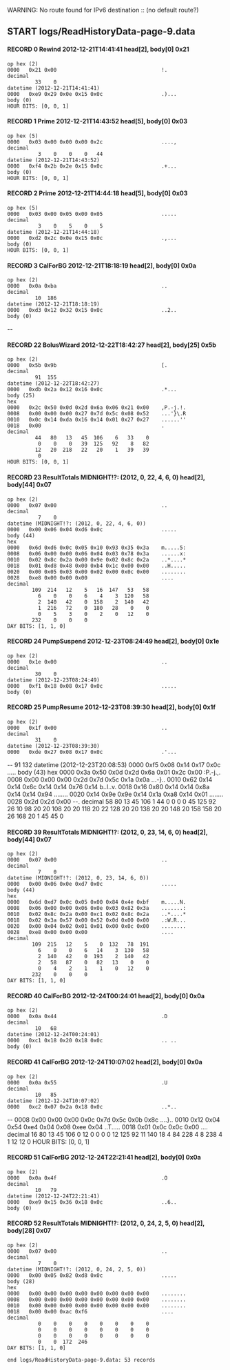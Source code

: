 WARNING: No route found for IPv6 destination :: (no default route?)
## START logs/ReadHistoryData-page-9.data
#### RECORD 0 Rewind 2012-12-21T14:41:41 head[2], body[0] 0x21
    op hex (2)
    0000   0x21 0x00                                  !.
    decimal
             33    0
    datetime (2012-12-21T14:41:41)
    0000   0xe9 0x29 0x0e 0x15 0x0c                   .)...
    body (0)
    HOUR BITS: [0, 0, 1]

#### RECORD 1 Prime 2012-12-21T14:43:52 head[5], body[0] 0x03
    op hex (5)
    0000   0x03 0x00 0x00 0x00 0x2c                   ....,
    decimal
              3    0    0    0   44
    datetime (2012-12-21T14:43:52)
    0000   0xf4 0x2b 0x2e 0x15 0x0c                   .+...
    body (0)
    HOUR BITS: [0, 0, 1]

#### RECORD 2 Prime 2012-12-21T14:44:18 head[5], body[0] 0x03
    op hex (5)
    0000   0x03 0x00 0x05 0x00 0x05                   .....
    decimal
              3    0    5    0    5
    datetime (2012-12-21T14:44:18)
    0000   0xd2 0x2c 0x0e 0x15 0x0c                   .,...
    body (0)
    HOUR BITS: [0, 0, 1]

#### RECORD 3 CalForBG 2012-12-21T18:18:19 head[2], body[0] 0x0a
    op hex (2)
    0000   0x0a 0xba                                  ..
    decimal
             10  186
    datetime (2012-12-21T18:18:19)
    0000   0xd3 0x12 0x32 0x15 0x0c                   ..2..
    body (0)
    

--
#### RECORD 22 BolusWizard 2012-12-22T18:42:27 head[2], body[25] 0x5b
    op hex (2)
    0000   0x5b 0x9b                                  [.
    decimal
             91  155
    datetime (2012-12-22T18:42:27)
    0000   0xdb 0x2a 0x12 0x16 0x0c                   .*...
    body (25)
    hex
    0000   0x2c 0x50 0x0d 0x2d 0x6a 0x06 0x21 0x00    ,P.-j.!.
    0008   0x00 0x00 0x00 0x27 0x7d 0x5c 0x08 0x52    ...'}\.R
    0010   0x0c 0x14 0xda 0x16 0x14 0x01 0x27 0x27    ......''
    0018   0x00                                       .
    decimal
             44   80   13   45  106    6   33    0
              0    0    0   39  125   92    8   82
             12   20  218   22   20    1   39   39
              0
    HOUR BITS: [0, 0, 1]

#### RECORD 23 ResultTotals MIDNIGHT!?: (2012, 0, 22, 4, 6, 0) head[2], body[44] 0x07
    op hex (2)
    0000   0x07 0x00                                  ..
    decimal
              7    0
    datetime (MIDNIGHT!?: (2012, 0, 22, 4, 6, 0))
    0000   0x00 0x06 0x04 0xd6 0x0c                   .....
    body (44)
    hex
    0000   0x6d 0xd6 0x0c 0x05 0x10 0x93 0x35 0x3a    m.....5:
    0008   0x06 0x00 0x00 0x06 0x04 0x03 0x78 0x3a    ......x:
    0010   0x02 0x8c 0x2a 0x00 0x9e 0x02 0x8c 0x2a    ..*....*
    0018   0x01 0xd8 0x48 0x00 0xb4 0x1c 0x00 0x00    ..H.....
    0020   0x00 0x05 0x03 0x00 0x02 0x00 0x0c 0x00    ........
    0028   0xe8 0x00 0x00 0x00                        ....
    decimal
            109  214   12    5   16  147   53   58
              6    0    0    6    4    3  120   58
              2  140   42    0  158    2  140   42
              1  216   72    0  180   28    0    0
              0    5    3    0    2    0   12    0
            232    0    0    0
    DAY BITS: [1, 1, 0]

#### RECORD 24 PumpSuspend 2012-12-23T08:24:49 head[2], body[0] 0x1e
    op hex (2)
    0000   0x1e 0x00                                  ..
    decimal
             30    0
    datetime (2012-12-23T08:24:49)
    0000   0xf1 0x18 0x08 0x17 0x0c                   .....
    body (0)
    

#### RECORD 25 PumpResume 2012-12-23T08:39:30 head[2], body[0] 0x1f
    op hex (2)
    0000   0x1f 0x00                                  ..
    decimal
             31    0
    datetime (2012-12-23T08:39:30)
    0000   0xde 0x27 0x08 0x17 0x0c                   .'...
--
             91  132
    datetime (2012-12-23T20:08:53)
    0000   0xf5 0x08 0x14 0x17 0x0c                   .....
    body (43)
    hex
    0000   0x3a 0x50 0x0d 0x2d 0x6a 0x01 0x2c 0x00    :P.-j.,.
    0008   0x00 0x00 0x00 0x2d 0x7d 0x5c 0x1a 0x0a    ...-}\..
    0010   0x62 0x14 0x14 0x6c 0x14 0x14 0x76 0x14    b..l..v.
    0018   0x16 0x80 0x14 0x14 0x8a 0x14 0x14 0x94    ........
    0020   0x14 0x9e 0x9e 0x14 0x1a 0xa8 0x14 0x01    ........
    0028   0x2d 0x2d 0x00                             --.
    decimal
             58   80   13   45  106    1   44    0
              0    0    0   45  125   92   26   10
             98   20   20  108   20   20  118   20
             22  128   20   20  138   20   20  148
             20  158  158   20   26  168   20    1
             45   45    0
    

#### RECORD 39 ResultTotals MIDNIGHT!?: (2012, 0, 23, 14, 6, 0) head[2], body[44] 0x07
    op hex (2)
    0000   0x07 0x00                                  ..
    decimal
              7    0
    datetime (MIDNIGHT!?: (2012, 0, 23, 14, 6, 0))
    0000   0x00 0x06 0x0e 0xd7 0x0c                   .....
    body (44)
    hex
    0000   0x6d 0xd7 0x0c 0x05 0x00 0x84 0x4e 0xbf    m.....N.
    0008   0x06 0x00 0x00 0x06 0x0e 0x03 0x82 0x3a    .......:
    0010   0x02 0x8c 0x2a 0x00 0xc1 0x02 0x8c 0x2a    ..*....*
    0018   0x02 0x3a 0x57 0x00 0x52 0x0d 0x00 0x00    .:W.R...
    0020   0x00 0x04 0x02 0x01 0x01 0x00 0x0c 0x00    ........
    0028   0xe8 0x00 0x00 0x00                        ....
    decimal
            109  215   12    5    0  132   78  191
              6    0    0    6   14    3  130   58
              2  140   42    0  193    2  140   42
              2   58   87    0   82   13    0    0
              0    4    2    1    1    0   12    0
            232    0    0    0
    DAY BITS: [1, 1, 0]

#### RECORD 40 CalForBG 2012-12-24T00:24:01 head[2], body[0] 0x0a
    op hex (2)
    0000   0x0a 0x44                                  .D
    decimal
             10   68
    datetime (2012-12-24T00:24:01)
    0000   0xc1 0x18 0x20 0x18 0x0c                   .. ..
    body (0)
    

#### RECORD 41 CalForBG 2012-12-24T10:07:02 head[2], body[0] 0x0a
    op hex (2)
    0000   0x0a 0x55                                  .U
    decimal
             10   85
    datetime (2012-12-24T10:07:02)
    0000   0xc2 0x07 0x2a 0x18 0x0c                   ..*..
--
    0008   0x00 0x00 0x00 0x0c 0x7d 0x5c 0x0b 0x8c    ....}\..
    0010   0x12 0x04 0x54 0xe4 0x04 0x08 0xee 0x04    ..T.....
    0018   0x01 0x0c 0x0c 0x00                        ....
    decimal
             16   80   13   45  106    0   12    0
              0    0    0   12  125   92   11  140
             18    4   84  228    4    8  238    4
              1   12   12    0
    HOUR BITS: [0, 0, 1]

#### RECORD 51 CalForBG 2012-12-24T22:21:41 head[2], body[0] 0x0a
    op hex (2)
    0000   0x0a 0x4f                                  .O
    decimal
             10   79
    datetime (2012-12-24T22:21:41)
    0000   0xe9 0x15 0x36 0x18 0x0c                   ..6..
    body (0)
    

#### RECORD 52 ResultTotals MIDNIGHT!?: (2012, 0, 24, 2, 5, 0) head[2], body[28] 0x07
    op hex (2)
    0000   0x07 0x00                                  ..
    decimal
              7    0
    datetime (MIDNIGHT!?: (2012, 0, 24, 2, 5, 0))
    0000   0x00 0x05 0x82 0xd8 0x0c                   .....
    body (28)
    hex
    0000   0x00 0x00 0x00 0x00 0x00 0x00 0x00 0x00    ........
    0008   0x00 0x00 0x00 0x00 0x00 0x00 0x00 0x00    ........
    0010   0x00 0x00 0x00 0x00 0x00 0x00 0x00 0x00    ........
    0018   0x00 0x00 0xac 0xf6                        ....
    decimal
              0    0    0    0    0    0    0    0
              0    0    0    0    0    0    0    0
              0    0    0    0    0    0    0    0
              0    0  172  246
    DAY BITS: [1, 1, 0]

`end logs/ReadHistoryData-page-9.data: 53 records`
